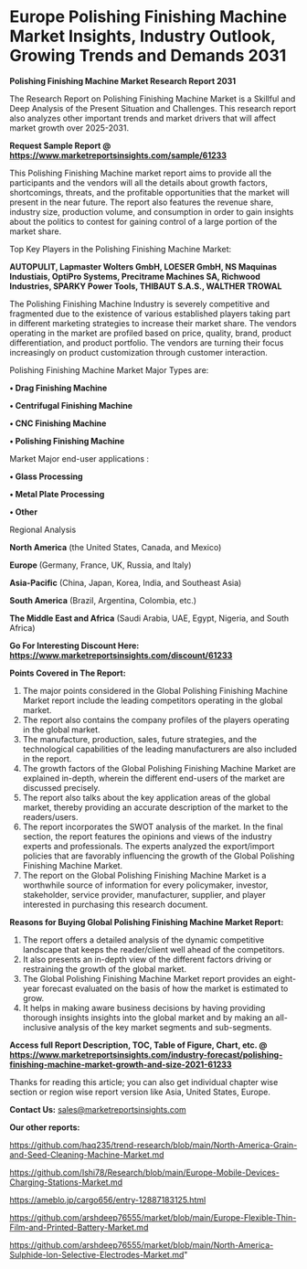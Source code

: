 # Europe Polishing Finishing Machine Market Insights, Industry Outlook, Growing Trends and Demands 2031

<strong>Polishing Finishing Machine Market Research Report 2031</strong>

The Research Report on Polishing Finishing Machine Market is a Skillful and Deep Analysis of the Present Situation and Challenges. This research report also analyzes other important trends and market drivers that will affect market growth over 2025-2031.

<strong>Request Sample Report @ <a href=https://www.marketreportsinsights.com/sample/61233>https://www.marketreportsinsights.com/sample/61233</a></strong>

This Polishing Finishing Machine market report aims to provide all the participants and the vendors will all the details about growth factors, shortcomings, threats, and the profitable opportunities that the market will present in the near future. The report also features the revenue share, industry size, production volume, and consumption in order to gain insights about the politics to contest for gaining control of a large portion of the market share.

Top Key Players in the Polishing Finishing Machine Market:

<strong>AUTOPULIT, Lapmaster Wolters GmbH, LOESER GmbH, NS Maquinas Industiais, OptiPro Systems, Precitrame Machines SA, Richwood Industries, SPARKY Power Tools, THIBAUT S.A.S., WALTHER TROWAL</strong>

The Polishing Finishing Machine Industry is severely competitive and fragmented due to the existence of various established players taking part in different marketing strategies to increase their market share. The vendors operating in the market are profiled based on price, quality, brand, product differentiation, and product portfolio. The vendors are turning their focus increasingly on product customization through customer interaction.

Polishing Finishing Machine Market Major Types are:

<strong>• Drag Finishing Machine

• Centrifugal Finishing Machine

• CNC Finishing Machine

• Polishing Finishing Machine</strong>

Market Major end-user applications :

<strong>• Glass Processing

• Metal Plate Processing

• Other</strong>

Regional Analysis

</u><strong><b>North America</b></strong> (the United States, Canada, and Mexico)

<strong><b>Europe </b></strong>(Germany, France, UK, Russia, and Italy)

<strong><b>Asia-Pacific</b></strong> (China, Japan, Korea, India, and Southeast Asia)

<strong><b>South America</b></strong> (Brazil, Argentina, Colombia, etc.)

<strong><b>The Middle East and Africa</b></strong> (Saudi Arabia, UAE, Egypt, Nigeria, and South Africa)

<strong>Go For Interesting Discount Here: <a href=https://www.marketreportsinsights.com/discount/61233>https://www.marketreportsinsights.com/discount/61233</a></strong>

<strong>Points Covered in The Report:</strong>
<ol>
  <li>The major points considered in the Global Polishing Finishing Machine Market report include the leading competitors operating in the global market.</li>
  <li>The report also contains the company profiles of the players operating in the global market.</li>
  <li>The manufacture, production, sales, future strategies, and the technological capabilities of the leading manufacturers are also included in the report.</li>
  <li>The growth factors of the Global Polishing Finishing Machine Market are explained in-depth, wherein the different end-users of the market are discussed precisely.</li>
  <li>The report also talks about the key application areas of the global market, thereby providing an accurate description of the market to the readers/users.</li>
  <li>The report incorporates the SWOT analysis of the market. In the final section, the report features the opinions and views of the industry experts and professionals. The experts analyzed the export/import policies that are favorably influencing the growth of the Global Polishing Finishing Machine Market.</li>
  <li>The report on the Global Polishing Finishing Machine Market is a worthwhile source of information for every policymaker, investor, stakeholder, service provider, manufacturer, supplier, and player interested in purchasing this research document.</li>
</ol>
<strong>Reasons for Buying Global Polishing Finishing Machine Market Report:</strong>

<ol>
  <li>The report offers a detailed analysis of the dynamic competitive landscape that keeps the reader/client well ahead of the competitors.</li>
  <li>It also presents an in-depth view of the different factors driving or restraining the growth of the global market.</li>
  <li>The Global Polishing Finishing Machine Market report provides an eight-year forecast evaluated on the basis of how the market is estimated to grow.</li>
  <li>It helps in making aware business decisions by having providing thorough insights insights into the global market and by making an all-inclusive analysis of the key market segments and sub-segments.</li>
</ol>
<strong>Access full Report Description, TOC, Table of Figure, Chart, etc. @ <a href=https://www.marketreportsinsights.com/industry-forecast/polishing-finishing-machine-market-growth-and-size-2021-61233>https://www.marketreportsinsights.com/industry-forecast/polishing-finishing-machine-market-growth-and-size-2021-61233</a></strong>


Thanks for reading this article; you can also get individual chapter wise section or region wise report version like Asia, United States, Europe.

<strong>Contact Us:</strong>
sales@marketreportsinsights.com

<strong>Our other reports:</strong>

<a href=https://github.com/haq235/trend-research/blob/main/North-America-Grain-and-Seed-Cleaning-Machine-Market.md>https://github.com/haq235/trend-research/blob/main/North-America-Grain-and-Seed-Cleaning-Machine-Market.md</a>

<a href=https://github.com/Ishi78/Research/blob/main/Europe-Mobile-Devices-Charging-Stations-Market.md>https://github.com/Ishi78/Research/blob/main/Europe-Mobile-Devices-Charging-Stations-Market.md</a>

<a href=https://ameblo.jp/cargo656/entry-12887183125.html>https://ameblo.jp/cargo656/entry-12887183125.html</a>

<a href=https://github.com/arshdeep76555/market/blob/main/Europe-Flexible-Thin-Film-and-Printed-Battery-Market.md>https://github.com/arshdeep76555/market/blob/main/Europe-Flexible-Thin-Film-and-Printed-Battery-Market.md</a>

<a href=https://github.com/arshdeep76555/market/blob/main/North-America-Sulphide-Ion-Selective-Electrodes-Market.md>https://github.com/arshdeep76555/market/blob/main/North-America-Sulphide-Ion-Selective-Electrodes-Market.md</a>"

